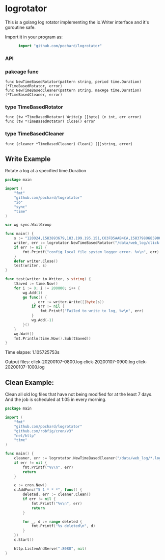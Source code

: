 # logrotator

This is a golang log rotator implementing the io.Writer interface and it's goroutine safe.

Import it in your program as:
```go
      import "github.com/pochard/logrotator"
```
### API
### pakcage func
	func NewTimeBasedRotator(pattern string, period time.Duration) (*TimeBasedRotator, error) 
	func NewTimeBasedCleaner(pattern string, maxAge time.Duration) (*TimeBasedCleaner, error)
### type TimeBasedRotator
	func (tw *TimeBasedRotator) Write(p []byte) (n int, err error)
	func (tw *TimeBasedRotator) Close() error
### type TimeBasedCleaner
	func (cleaner *TimeBasedCleaner) Clean() ([]string, error) 



## Write Example
Rotate a log at a specified time.Duration
```go
package main

import (
	"fmt"
	"github.com/pochard/logrotator"
	"io"
	"sync"
	"time"
)

var wg sync.WaitGroup

func main() {
	s := "120024,1583893679,183.199.195.151,C03FD5AAB4CA,158379896859008,b_ntms_1,335,0,-,0,68050,102599,0,0,ebe60030-633f-11ea-8bbb-b943b30ce79e,-,36781,pc,192_168_1_23,-,-,-,-,-,1,1505784723f8f21,-,-,-,b_token,-,-,ebe60030-633f-11ea-8bbb-b943b30ce79e-010001,-,-,-,-,183.199.195.151,-,10000001,1,www.pengpengzhou.com,-,183.199.195.151,-,-,-,-,-,-,-,\"Mozilla/4.0 (compatible; MSIE 8.0; Windows NT 6.1; Trident/4.0; SLCC2; .NET CLR 2.0.50727; .NET CLR 3.5.30729; .NET CLR 3.0.30729)\"\n"
	writer, err := logrotator.NewTimeBasedRotator("/data/web_log/click-%Y%m%d-%H%M.log", 1*time.Hour)
	if err != nil {
		fmt.Printf("config local file system logger error. %v\n", err)
	}
	defer writer.Close()
	test(writer, s)
}

func test(writer io.Writer, s string) {
	tSaved := time.Now()
	for i := 0; i != 200000; i++ {
		wg.Add(1)
		go func() {
			_, err := writer.Write([]byte(s))
			if err != nil {
				fmt.Printf("Failed to write to log, %v\n", err)
			}
			wg.Add(-1)
		}()
	}
	wg.Wait()
	fmt.Println(time.Now().Sub(tSaved))
}

```
Time elapse:
1.105725753s

Output files:
click-20200107-0800.log
click-20200107-0900.log
click-20200107-1000.log


## Clean Example: 
Clean all old log files that have not being modified for at the least 7 days. And the job is scheduled at 1:05 in every morning.
```go
package main

import (
	"fmt"
	"github.com/pochard/logrotator"
	"github.com/robfig/cron/v3"
	"net/http"
	"time"
)

func main() {
	cleaner, err := logrotator.NewTimeBasedCleaner("/data/web_log/*.log", 7 * 24 * time.Hour)
	if err != nil {
		fmt.Printf("%v\n", err)
		return
	}

	c := cron.New()
	c.AddFunc("5 1 * * *", func() {
		deleted, err := cleaner.Clean()
		if err != nil {
			fmt.Printf("%v\n", err)
			return
		}

		for _, d := range deleted {
			fmt.Printf("%s deleted\n", d)
		}
	})
	c.Start()

	http.ListenAndServe(":8080", nil)
}

```
